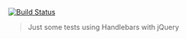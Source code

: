 [![Build Status](https://travis-ci.org/aurojr/handlebars-example.svg?branch=master)](https://travis-ci.org/aurojr/handlebars-example)

> Just some tests using Handlebars with jQuery
